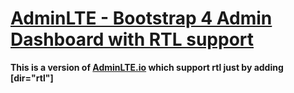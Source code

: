 # [AdminLTE - Bootstrap 4 Admin Dashboard with RTL support](https://adminlte.io)

**This is a version of [AdminLTE.io](https://adminlte.io/themes/v3) which support rtl just by adding [dir="rtl"]**


